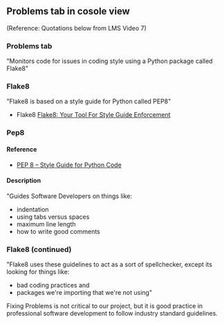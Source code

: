 ## Problems tab in cosole view
(Reference: Quotations below from LMS Video 7)
### Problems tab
"Monitors code for issues in coding style using a Python package called
Flake8"
### Flake8
"Flake8 is based on a style guide for Python called PEP8"
- Flake8 [Flake8: Your Tool For Style Guide Enforcement](https://flake8.pycqa.org/en/latest/)
### Pep8
#### Reference
- [PEP 8 – Style Guide for Python Code](https://peps.python.org/pep-0008/)
#### Description
"Guides Software Developers on things like:
- indentation
- using tabs versus spaces
- maximum line length
- how to write good comments

### Flake8 (continued)
"Flake8 uses these guidelines to act as a sort of spellchecker,
except its looking for things like:
- bad coding practices
and
- packages we're importing that we're not using"

Fixing Problems is not critical to our project,
but it is good practice in professional software development
to follow industry standard guidelines.